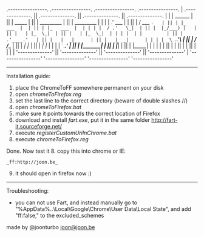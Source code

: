  .----------------.  .----------------.  .----------------.  .----------------. 
| .--------------. || .--------------. || .--------------. || .--------------. |
| |     ______   | || |    _____     | || |  _________   | || |  _________   | |
| |   .' ___  |  | || |   / ___ `.   | || | |_   ___  |  | || | |_   ___  |  | |
| |  / .'   \_|  | || |  |_/___) |   | || |   | |_  \_|  | || |   | |_  \_|  | |
| |  | |         | || |   .'____.'   | || |   |  _|      | || |   |  _|      | |
| |  \ `.___.'\  | || |  / /____     | || |  _| |_       | || |  _| |_       | |
| |   `._____.'  | || |  |_______|   | || | |_____|      | || | |_____|      | |
| |              | || |              | || |              | || |              | |
| '--------------' || '--------------' || '--------------' || '--------------' |
 '----------------'  '----------------'  '----------------'  '----------------' 

----------------------------------------------------------------------------------
Installation guide:
1. place the ChromeToFF somewhere permanent on your disk
2. open *chromeToFirefox.reg*
3. set the last line to the correct directory (beware of double slashes //)
4. open *chromeToFirefox.bat*
5. make sure it points towards the correct location of Firefox
6. download and install *fart.exe*, put it in the same folder http://fart-it.sourceforge.net/
7. execute *registerCustomUriInChrome.bat*
8. execute *chromeToFirefox.reg*

Done. Now test it
8. copy this into chrome or IE: 
	
	_ff:http://joon.be_

9. it should open in firefox now :)
------------------------------------------------------------------------------------
Troubleshooting:
- you can not use Fart, and instead manually go to "%AppData%\..\Local\Google\Chrome\User Data\Local State",  and add "ff:false," to the excluded_schemes


	
made by @joonturbo
joon@joon.be



